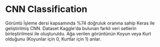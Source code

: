 # CNN Classification 
  Görüntü İşleme dersi kapsamında %74 doğruluk oranına sahip Keras ile geliştirilmiş CNN. Dataset Kaggle'da bulunan farklı veri setlerin birleştirilmesi ile oluşturuldu. Ağa verilen görüntünün Koyun veya Kurt olduğunu (Koyunlar için 0, Kurtlar için 1) anlar. 
